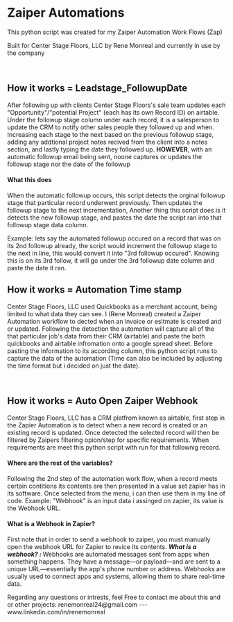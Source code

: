 <h1>Zaiper Automations</h1>
<p>This python script was created for my Zaiper Automation Work Flows (Zap)</p>
<p>Built for Center Stage Floors, LLC by Rene Monreal and currently in use by the company </p>
<br>
<h2>How it works = Leadstage_FollowupDate</h2>
<p>After following up with clients Center Stage Floors's sale team updates each "Opportunity"/"potential Project" (each has its own Record ID) on airtable. Under the followup stage column under each record, it is a salesperson to update the CRM to notify other sales people they followed up and when. Increasing each stage to the next based on the previous followup stage, adding any addtional project notes recived from the client into a notes section, and lastly typing the date they followed up. <b>HOWEVER</b>, with an automatic followup email being sent, noone captures or updates the followup stage nor the date of the followup</p>
<h4>What this does</h4>
<p>When the automatic followup occurs, this script detects the orginal followup stage that particular record underwent previously. Then updates the followup stage to the next incrementation, Another thing this script does is it detects the new followup stage, and pastes the date the script ran into that followup stage data column.</p>
<p>Example: lets say the automated followup occured on a record that was on its 2nd followup already, the script would increment the followup stage to the next in line, this would convert it into "3rd followup occured". Knowing this is on its 3rd follow, it will go under the 3rd followup date column and paste the date it ran.</p>
<h2>How it works = Automation Time stamp</h2>
<p> Center Stage Floors, LLC used Quickbooks as a merchant account, being limited to what data they can see. I (Rene Monreal) created a Zaiper Automation workflow to dected when an invoice or esitmate is created and or updated. Following the detection the automation will capture all of the that particular job's data from their CRM (airtable) and paste the both quickbooks and airtable infromation onto a google spread sheet. Before pasting the information to its according column, this python script runs to capture the data of the automation (Time can also be included by adjusting the time format but i decided on just the date). </p>
<br>
<h2>How it works = Auto Open Zaiper Webhook</h2>
<p>Center Stage Floors, LLC has a CRM platfrom known as airtable, first step in the Zapier Automation is to detect when a new record is created or an existing record is updated. Once detected the selected record will then be filtered by Zaipers filtering opion/step for specific requirements. When requirements are meet this python script with run for that follownig record. </p>
<h4>Where are the rest of the variables? </h4>
<p>Following the 2nd step of the automation work flow, when a record meets certain contitions its contents are then presented in a value set zapier has in its software. Once selected from the menu, i can then use them in my line of code. Example: "Webhook" is an input data i assinged on zapier, its value is the Webhook URL. </p>
<h4>What is a Webhook in Zapier?</h4>
<p>First note that in order to send a webhook to zaiper, you must manually open the webhook URL for Zapier to revice its contents. <b><i> What is a webhook? : </i></b> Webhooks are automated messages sent from apps when something happens. They have a message—or payload—and are sent to a unique URL—essentially the app's phone number or address. Webhooks are usually used to connect apps and systems, allowing them to share real-time data.</p>

<p>Regarding any questions or intrests, feel Free to contact me about this and or other projects: renemonreal24@gmail.com   ---   www.linkedin.com/in/renemonreal </p>
